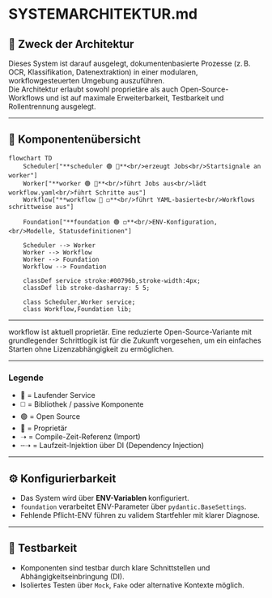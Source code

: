 # SYSTEMARCHITEKTUR.md

## 🧭 Zweck der Architektur

Dieses System ist darauf ausgelegt, dokumentenbasierte Prozesse (z. B. OCR, Klassifikation, Datenextraktion) in einer modularen, workflowgesteuerten Umgebung auszuführen.  
Die Architektur erlaubt sowohl proprietäre als auch Open-Source-Workflows und ist auf maximale Erweiterbarkeit, Testbarkeit und Rollentrennung ausgelegt.

---

## 🧱 Komponentenübersicht

```mermaid
flowchart TD
    Scheduler["**scheduler 🟢 🔷**<br/>erzeugt Jobs<br/>Startsignale an worker"]
    Worker["**worker 🟢 🔷**<br/>führt Jobs aus<br/>lädt workflow.yaml<br/>führt Schritte aus"]
    Workflow["**workflow 🔴 ◻️**<br/>führt YAML-basierte<br/>Workflows schrittweise aus"]

    Foundation["**foundation 🟢 ◻️**<br/>ENV-Konfiguration,<br/>Modelle, Statusdefinitionen"]

    Scheduler --> Worker
    Worker --> Workflow
    Worker --> Foundation
    Workflow --> Foundation

    classDef service stroke:#00796b,stroke-width:4px;
    classDef lib stroke-dasharray: 5 5;

    class Scheduler,Worker service;
    class Workflow,Foundation lib;

```

---

workflow ist aktuell proprietär. Eine reduzierte Open-Source-Variante mit grundlegender Schrittlogik ist für die Zukunft vorgesehen, um ein einfaches Starten ohne Lizenzabhängigkeit zu ermöglichen.

---

### Legende

- 🔷 = Laufender Service  
- ◻️ = Bibliothek / passive Komponente  
- 🟢 = Open Source  
- 🔴 = Proprietär  
- ➝ = Compile-Zeit-Referenz (Import)  
- ╌➝ = Laufzeit-Injektion über DI (Dependency Injection)

---

## ⚙️ Konfigurierbarkeit

- Das System wird über **ENV-Variablen** konfiguriert.
- `foundation` verarbeitet ENV-Parameter über `pydantic.BaseSettings`.
- Fehlende Pflicht-ENV führen zu validem Startfehler mit klarer Diagnose.

---

## 🧪 Testbarkeit

- Komponenten sind testbar durch klare Schnittstellen und Abhängigkeitseinbringung (DI).
- Isoliertes Testen über `Mock`, `Fake` oder alternative Kontexte möglich.